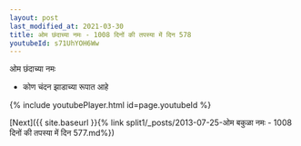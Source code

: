 ```yaml
---
layout: post
last_modified_at: 2021-03-30
title: ओम छंदाच्या नमः - 1008 दिनों की तपस्या में दिन 578
youtubeId: s71UhYOH6Ww
---
```

 
 
 ओम छंदाच्या नमः  
 
 -  कोण चंदन झाडाच्या रूपात आहे 
 
  
 
  
 
 
 
 
 
 


{% include youtubePlayer.html id=page.youtubeId %}
 
[Next]({{ site.baseurl }}{% link  split1/_posts/2013-07-25-ओम बकुळा नमः - 1008 दिनों की तपस्या में दिन 577.md%})
 
